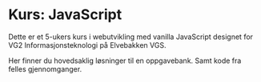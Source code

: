 # Kurs: JavaScript
Dette er et 5-ukers kurs i webutvikling med vanilla JavaScript designet for VG2 Informasjonsteknologi på Elvebakken VGS.

Her finner du hovedsaklig løsninger til en oppgavebank. Samt kode fra felles gjennomganger.


